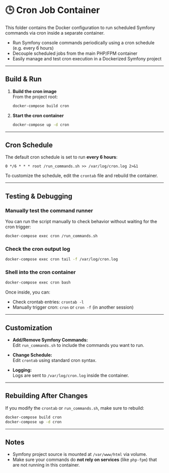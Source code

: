 
# 🕒 Cron Job Container

This folder contains the Docker configuration to run scheduled Symfony commands via cron inside a separate container.

- Run Symfony console commands periodically using a cron schedule (e.g. every 6 hours)
- Decouple scheduled jobs from the main PHP/FPM container
- Easily manage and test cron execution in a Dockerized Symfony project

---

## Build & Run

1. **Build the cron image**  
   From the project root:
   ```bash
   docker-compose build cron
   ```

2. **Start the cron container**  
   ```bash
   docker-compose up -d cron
   ```

---

## Cron Schedule

The default cron schedule is set to run **every 6 hours**:

```cron
0 */6 * * * root /run_commands.sh >> /var/log/cron.log 2>&1
```

To customize the schedule, edit the `crontab` file and rebuild the container.

---

## Testing & Debugging

### Manually test the command runner

You can run the script manually to check behavior without waiting for the cron trigger:

```bash
docker-compose exec cron /run_commands.sh
```

### Check the cron output log

```bash
docker-compose exec cron tail -f /var/log/cron.log
```

### Shell into the cron container

```bash
docker-compose exec cron bash
```

Once inside, you can:
- Check crontab entries: `crontab -l`
- Manually trigger cron: `cron` or `cron -f` (in another session)

---

## Customization

- **Add/Remove Symfony Commands:**  
  Edit `run_commands.sh` to include the commands you want to run.

- **Change Schedule:**  
  Edit `crontab` using standard cron syntax.

- **Logging:**  
  Logs are sent to `/var/log/cron.log` inside the container.

---

## Rebuilding After Changes

If you modify the `crontab` or `run_commands.sh`, make sure to rebuild:

```bash
docker-compose build cron
docker-compose up -d cron
```

---

## Notes

- Symfony project source is mounted at `/var/www/html` via volume.
- Make sure your commands do **not rely on services** (like `php-fpm`) that are not running in this container.
